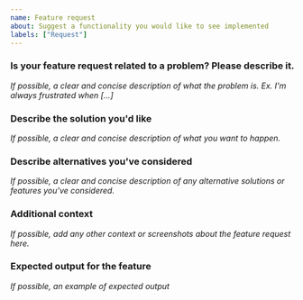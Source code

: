 ```yaml
---
name: Feature request
about: Suggest a functionality you would like to see implemented
labels: ["Request"]
---
```


### Is your feature request related to a problem? Please describe it.
*If possible, a clear and concise description of what the problem is. Ex. I'm always frustrated when [...]*

### Describe the solution you'd like
*If possible, a clear and concise description of what you want to happen.*

### Describe alternatives you've considered
*If possible, a clear and concise description of any alternative solutions or features you've considered.*

### Additional context
*If possible, add any other context or screenshots about the feature request here.*

### Expected output for the feature
*If possible, an example of expected output*
